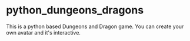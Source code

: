 # python_dungeons_dragons
This is a python based Dungeons and Dragon game. You can create your own avatar and it's interactive.
